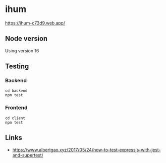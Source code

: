 # ihum
https://ihum-c73d9.web.app/

## Node version

Using version 16

## Testing

### Backend
```
cd backend
npm test
```

### Frontend
```
cd client
npm test
```

## Links
* https://www.albertgao.xyz/2017/05/24/how-to-test-expressjs-with-jest-and-supertest/
